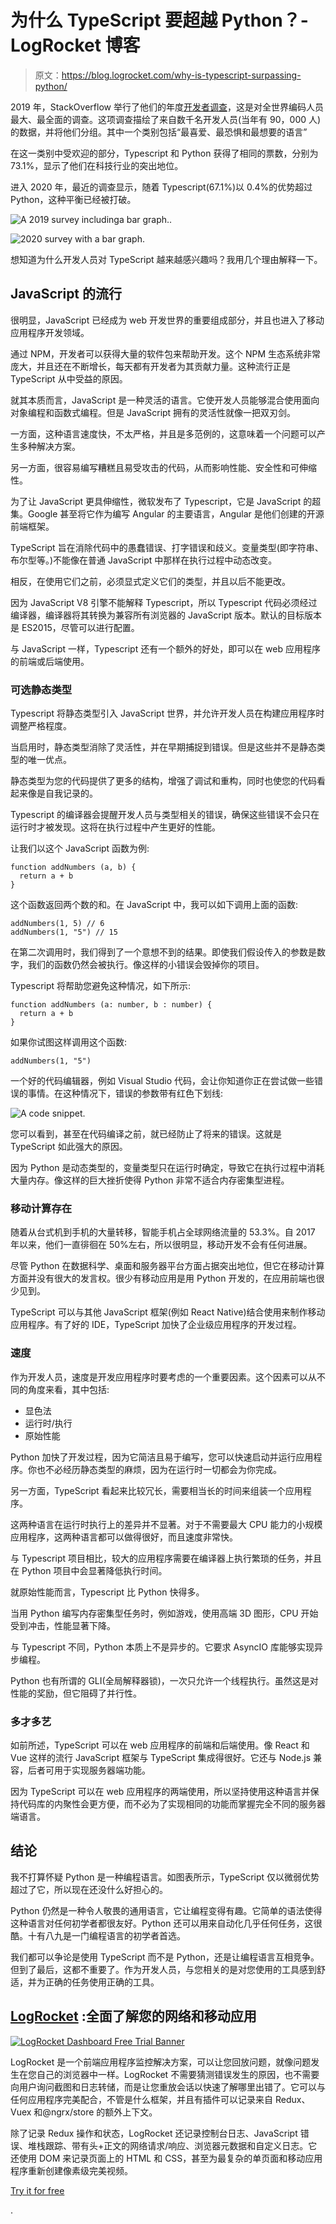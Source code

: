 # 为什么 TypeScript 要超越 Python？- LogRocket 博客

> 原文：<https://blog.logrocket.com/why-is-typescript-surpassing-python/>

2019 年，StackOverflow 举行了他们的年度[开发者调查](https://insights.stackoverflow.com/survey/2019#technology-_-most-loved-dreaded-and-wanted-languages)，这是对全世界编码人员最大、最全面的调查。这项调查描绘了来自数千名开发人员(当年有 90，000 人)的数据，并将他们分组。其中一个类别包括“最喜爱、最恐惧和最想要的语言”

在这一类别中受欢迎的部分，Typescript 和 Python 获得了相同的票数，分别为 73.1%，显示了他们在科技行业的突出地位。

进入 2020 年，最近的调查显示，随着 Typescript(67.1%)以 0.4%的优势超过 Python，这种平衡已经被打破。

![A 2019 survey includinga bar graph..](img/86630ae19362e736396f881fb48f5882.png)

![2020 survey with a bar graph.](img/98cecec60ac79380268ecb4044de2827.png)

想知道为什么开发人员对 TypeScript 越来越感兴趣吗？我用几个理由解释一下。

## JavaScript 的流行

很明显，JavaScript 已经成为 web 开发世界的重要组成部分，并且也进入了移动应用程序开发领域。

通过 NPM，开发者可以获得大量的软件包来帮助开发。这个 NPM 生态系统非常庞大，并且还在不断增长，每天都有开发者为其贡献力量。这种流行正是 TypeScript 从中受益的原因。

就其本质而言，JavaScript 是一种灵活的语言。它使开发人员能够混合使用面向对象编程和函数式编程。但是 JavaScript 拥有的灵活性就像一把双刃剑。

一方面，这种语言速度快，不太严格，并且是多范例的，这意味着一个问题可以产生多种解决方案。

另一方面，很容易编写糟糕且易受攻击的代码，从而影响性能、安全性和可伸缩性。

为了让 JavaScript 更具伸缩性，微软发布了 Typescript，它是 JavaScript 的超集。Google 甚至将它作为编写 Angular 的主要语言，Angular 是他们创建的开源前端框架。

TypeScript 旨在消除代码中的愚蠢错误、打字错误和歧义。变量类型(即字符串、布尔型等。)不能像在普通 JavaScript 中那样在执行过程中动态改变。

相反，在使用它们之前，必须显式定义它们的类型，并且以后不能更改。

因为 JavaScript V8 引擎不能解释 Typescript，所以 Typescript 代码必须经过编译器，编译器将其转换为兼容所有浏览器的 JavaScript 版本。默认的目标版本是 ES2015，尽管可以进行配置。

与 JavaScript 一样，Typescript 还有一个额外的好处，即可以在 web 应用程序的前端或后端使用。

### 可选静态类型

Typescript 将静态类型引入 JavaScript 世界，并允许开发人员在构建应用程序时调整严格程度。

当启用时，静态类型消除了灵活性，并在早期捕捉到错误。但是这些并不是静态类型的唯一优点。

静态类型为您的代码提供了更多的结构，增强了调试和重构，同时也使您的代码看起来像是自我记录的。

Typescript 的编译器会提醒开发人员与类型相关的错误，确保这些错误不会只在运行时才被发现。这将在执行过程中产生更好的性能。

让我们以这个 JavaScript 函数为例:

```
function addNumbers (a, b) {
  return a + b
}
```

这个函数返回两个数的和。在 JavaScript 中，我可以如下调用上面的函数:

```
addNumbers(1, 5) // 6
addNumbers(1, "5") // 15
```

在第二次调用时，我们得到了一个意想不到的结果。即使我们假设传入的参数是数字，我们的函数仍然会被执行。像这样的小错误会毁掉你的项目。

Typescript 将帮助您避免这种情况，如下所示:

```
function addNumbers (a: number, b : number) {
  return a + b
}
```

如果你试图这样调用这个函数:

```
addNumbers(1, "5")
```

一个好的代码编辑器，例如 Visual Studio 代码，会让你知道你正在尝试做一些错误的事情。在这种情况下，错误的参数带有红色下划线:

![A code snippet.](img/e36055c1bb0ca9742baeddce969fd649.png)

您可以看到，甚至在代码编译之前，就已经防止了将来的错误。这就是 TypeScript 如此强大的原因。

因为 Python 是动态类型的，变量类型只在运行时确定，导致它在执行过程中消耗大量内存。像这样的巨大挫折使得 Python 非常不适合内存密集型进程。

### 移动计算存在

随着从台式机到手机的大量转移，智能手机占全球网络流量的 53.3%。自 2017 年以来，他们一直徘徊在 50%左右，所以很明显，移动开发不会有任何进展。

尽管 Python 在数据科学、桌面和服务器平台方面占据突出地位，但它在移动计算方面并没有很大的发言权。很少有移动应用是用 Python 开发的，在应用前端也很少见到。

TypeScript 可以与其他 JavaScript 框架(例如 React Native)结合使用来制作移动应用程序。有了好的 IDE，TypeScript 加快了企业级应用程序的开发过程。

### 速度

作为开发人员，速度是开发应用程序时要考虑的一个重要因素。这个因素可以从不同的角度来看，其中包括:

*   显色法
*   运行时/执行
*   原始性能

Python 加快了开发过程，因为它简洁且易于编写，您可以快速启动并运行应用程序。你也不必经历静态类型的麻烦，因为在运行时一切都会为你完成。

另一方面，TypeScript 看起来比较冗长，需要相当长的时间来组装一个应用程序。

这两种语言在运行时执行上的差异并不显著。对于不需要最大 CPU 能力的小规模应用程序，这两种语言都可以做得很好，而且速度非常快。

与 Typescript 项目相比，较大的应用程序需要在编译器上执行繁琐的任务，并且在 Python 项目中会显著降低执行时间。

就原始性能而言，Typescript 比 Python 快得多。

当用 Python 编写内存密集型任务时，例如游戏，使用高端 3D 图形，CPU 开始受到冲击，性能显著下降。

与 Typescript 不同，Python 本质上不是异步的。它要求 AsyncIO 库能够实现异步编程。

Python 也有所谓的 GLI(全局解释器锁)，一次只允许一个线程执行。虽然这是对性能的奖励，但它阻碍了并行性。

### 多才多艺

如前所述，TypeScript 可以在 web 应用程序的前端和后端使用。像 React 和 Vue 这样的流行 JavaScript 框架与 TypeScript 集成得很好。它还与 Node.js 兼容，后者可用于实现服务器端功能。

因为 TypeScript 可以在 web 应用程序的两端使用，所以坚持使用这种语言并保持代码库的内聚性会更方便，而不必为了实现相同的功能而掌握完全不同的服务器端语言。

## 结论

我不打算怀疑 Python 是一种编程语言。如图表所示，TypeScript 仅以微弱优势超过了它，所以现在还没什么好担心的。

Python 仍然是一种令人敬畏的通用语言，它让编程变得有趣。它简单的语法使得这种语言对任何初学者都很友好。Python 还可以用来自动化几乎任何任务，这很酷。十有八九是一门编程语言的初学者首选。

我们都可以争论是使用 TypeScript 而不是 Python，还是让编程语言互相竞争。但到了最后，这都不重要了。作为开发人员，与您相关的是对您使用的工具感到舒适，并为正确的任务使用正确的工具。

## [LogRocket](https://lp.logrocket.com/blg/typescript-signup) :全面了解您的网络和移动应用

[![LogRocket Dashboard Free Trial Banner](img/d6f5a5dd739296c1dd7aab3d5e77eeb9.png)](https://lp.logrocket.com/blg/typescript-signup)

LogRocket 是一个前端应用程序监控解决方案，可以让您回放问题，就像问题发生在您自己的浏览器中一样。LogRocket 不需要猜测错误发生的原因，也不需要向用户询问截图和日志转储，而是让您重放会话以快速了解哪里出错了。它可以与任何应用程序完美配合，不管是什么框架，并且有插件可以记录来自 Redux、Vuex 和@ngrx/store 的额外上下文。

除了记录 Redux 操作和状态，LogRocket 还记录控制台日志、JavaScript 错误、堆栈跟踪、带有头+正文的网络请求/响应、浏览器元数据和自定义日志。它还使用 DOM 来记录页面上的 HTML 和 CSS，甚至为最复杂的单页面和移动应用程序重新创建像素级完美视频。

[Try it for free](https://lp.logrocket.com/blg/typescript-signup)

.